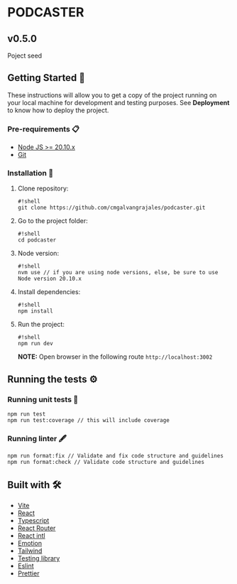 # PODCASTER

## v0.5.0

Poject seed

## Getting Started 🚀

These instructions will allow you to get a copy of the project running on your local machine for development and testing purposes.
See **Deployment** to know how to deploy the project.

### Pre-requirements 📋

[//]: # 'This is an internal comment not shown in the README visually'
[//]: # 'What things do you need to work with the project and how to install them'

- [Node JS >= 20.10.x](https://nodejs.org/es/)
- [Git](https://git-scm.com/)

### Installation 🔧

[//]: # 'A series of step-by-step examples that tells you what to run to have a development environment running'

1.  Clone repository:

        #!shell
        git clone https://github.com/cmgalvangrajales/podcaster.git

1.  Go to the project folder:

        #!shell
        cd podcaster

1.  Node version:

        #!shell
        nvm use // if you are using node versions, else, be sure to use Node version 20.10.x

1.  Install dependencies:

        #!shell
        npm install

1.  Run the project:

        #!shell
        npm run dev

    **NOTE:**
    Open browser in the following route `http://localhost:3002`

## Running the tests ⚙️

[//]: # 'Explain how to run automated tests for this system'

### Running unit tests 🔩

```shell
npm run test
npm run test:coverage // this will include coverage
```

### Running linter 🖋

```shell
npm run format:fix // Validate and fix code structure and guidelines
npm run format:check // Validate code structure and guidelines
```

## Built with 🛠️

[//]: # 'Mention the development libraries and frameworks you used to create your project'

- [Vite](https://vitejs.dev/)
- [React](https://es.reactjs.org/)
- [Typescript](https://www.typescriptlang.org/)
- [React Router](https://reactrouter.com/)
- [React intl](https://formatjs.io/docs/getting-started/installation/)
- [Emotion](https://emotion.sh/docs/introduction)
- [Tailwind](https://tailwindcss.com/)
- [Testing library](https://testing-library.com/)
- [Eslint](https://eslint.org/)
- [Prettier](https://prettier.io/)
